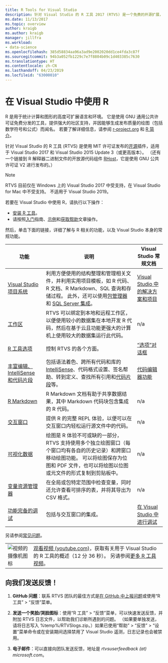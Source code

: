 ```yaml
---
title: R Tools for Visual Studio
description: 针对 Visual Studio 的 R 工具 2017 (RTVS) 是一个免费的开源扩展，提供多种语言功能，包括 IntelliSense、调试和远程工作区。
ms.date: 11/13/2017
ms.topic: overview
author: kraigb
ms.author: kraigb
manager: jillfra
ms.workload:
- data-science
ms.openlocfilehash: 385d58834aa96a3ad9e2002020dd1ce4fda3c87f
ms.sourcegitcommit: 94b3a052fb1229c7e7f8804b09c1d403385c7630
ms.translationtype: HT
ms.contentlocale: zh-CN
ms.lasthandoff: 04/23/2019
ms.locfileid: "63000010"
---
```

# <a name="work-with-r-in-visual-studio"></a>在 Visual Studio 中使用 R

R 是用于统计计算和图形的高度可扩展语言和环境。 它是使用 GNU 通用公共许可证免费分发的工具，提供强大的社区支持，并因能够生成发布质量的绘图（包括数学符号和公式）而闻名。 若要了解详细信息，请参阅 [r-project.org](https://www.r-project.org/about.html) 和 [R 简介](https://cran.r-project.org/doc/manuals/r-release/R-intro.html)。

针对 Visual Studio 的 R 工具 (RTVS) 是使用 MIT 许可证发布的[开源](https://github.com/microsoft/RTVS)插件，适用于 Visual Studio 2017 和 Visual Studio 2015 Update 3（或更高版本）。 （还有一个链接到 R 解释器二进制文件的开放源代码组件 [RHost](https://github.com/microsoft/R-Host)，它是使用 GNU 公共许可证 V2 进行发布的。）

> [!Note]
> RTVS 目前仅在 Windows 上的 Visual Studio 2017 中受支持，在 Visual Studio for Mac 中不受支持。 不适用于 Visual Studio 2019。

若要在 Visual Studio 中使用 R，请执行以下操作：

- [安装 R 工具](installing-r-tools-for-visual-studio.md)。
- 请按照[入门](getting-started-with-r.md)指南、[示例](getting-started-samples.md)和[获取帮助](getting-started-help.md)文章操作。

然后，单击下面的链接，详细了解与 R 相关的功能，以及 Visual Studio 本身的常规功能。

| 功能 | 说明 | Visual Studio 常规文档 |
| --- | --- | --- |
| [Visual Studio 项目系统](r-projects-in-visual-studio.md) | 利用方便使用的结构整理和管理相关文件，并利用实用项目模板，如 R 代码、R 文档、R Markdown、SQL 查询和存储过程。 此外，还可以使用[包管理器](r-package-manager-in-visual-studio.md)和 [SQL Server 集成](integrating-sql-server-with-r.md)。  | [Visual Studio 中的解决方案和项目](../ide/solutions-and-projects-in-visual-studio.md) |
| [工作区](r-workspaces-in-visual-studio.md) | RTVS 可以绑定到本地和远程工作区，以便使用较小的数据集在本地开发 R 代码，然后在基于云且功能更强大的计算机上使用较大的数据集运行此代码。 | n/a |
| [R 工具选项](options-for-r-tools-in-visual-studio.md) | 控制 RTVS 的各个方面。 | [“选项”对话框](../ide/reference/options-dialog-box-visual-studio.md) |
| [丰富编辑、IntelliSense 和代码片段](editing-r-code-in-visual-studio.md) | 包括语法着色、跨所有代码和库的 [IntelliSense](r-intellisense.md)、代码格式设置、签名帮助、转到定义、查找所有引用和[代码片段](code-snippets-for-r.md)等。 | [代码编辑器功能](../ide/writing-code-in-the-code-and-text-editor.md) |
| [R Markdown](rmarkdown-with-r-in-visual-studio.md) | R Markdown 文档有助于共享数据结果，其中 Markdown 代码块包含集成的 R 代码。 | n/a |
| [交互窗口](interactive-repl-for-r-in-visual-studio.md) | 提供 R 的完整 REPL 体验，以便可以在交互窗口内轻松运行源文件中的代码。 | n/a |
| [可视化数据](visualizing-data-with-r-in-visual-studio.md) | 绘图是 R 体验不可或缺的一部分，RTVS 支持使用多个独立绘图窗口（每个窗口均有各自的历史记录）和跨窗口移动绘图功能。 可以将绘图保存为位图和 PDF 文件，也可以将绘图以位图或元文件的形式复制到剪贴板中。  | n/a |
| [变量资源管理器](variable-explorer.md) | 在全局或包特定范围中检查变量，同时还允许查看可排序的表，并将其导出为 CSV 格式。 | n/a |
| [功能完备的调试](debugging-r-in-visual-studio.md) | 包括与交互窗口的集成。 | [在 Visual Studio 中进行调试](/visualstudio/debugger/debugger-feature-tour) |

另请参阅[常见问题](faq.md)。

|   |   |
|---|---|
| ![视频的摄像机图标](../install/media/video-icon.png "观看视频") | [观看视频 (youtube.com)](https://www.youtube.com/watch?v=dll3IS1bfWQ)，获取有关用于 Visual Studio 的 R 工具的概述（12 分 36 秒）。 另请参阅[更多 R 工具视频](https://www.youtube.com/results?search_query=R+Tools+for+visual+studio)。 |

## <a name="send-us-your-feedback"></a>向我们发送反馈！

1. **GitHub 问题**：联系 RTVS 团队的最佳方式是[在 GitHub 中上报问题](https://github.com/Microsoft/RTVS/issues)或使用“R 工具” > “反馈”菜单。

1. **发送一个笑脸/哭脸图标**：使用“R 工具” > “反馈”菜单，可以快速发送反馈，并附加 RTVS 日志文件，以帮助我们诊断所遇到的问题。 （如果要单独发送，请将日志写入 %temp%/RTVSlogs.zip。）如果已使用“帮助” > “反馈” > “设置”菜单命令或在安装期间选择禁用了 Visual Studio 遥测，日志记录也会被禁用。

1. **电子邮件**：可以直接向团队发送反馈，地址是 *rtvsuserfeedback (at) microsoft.com*。
